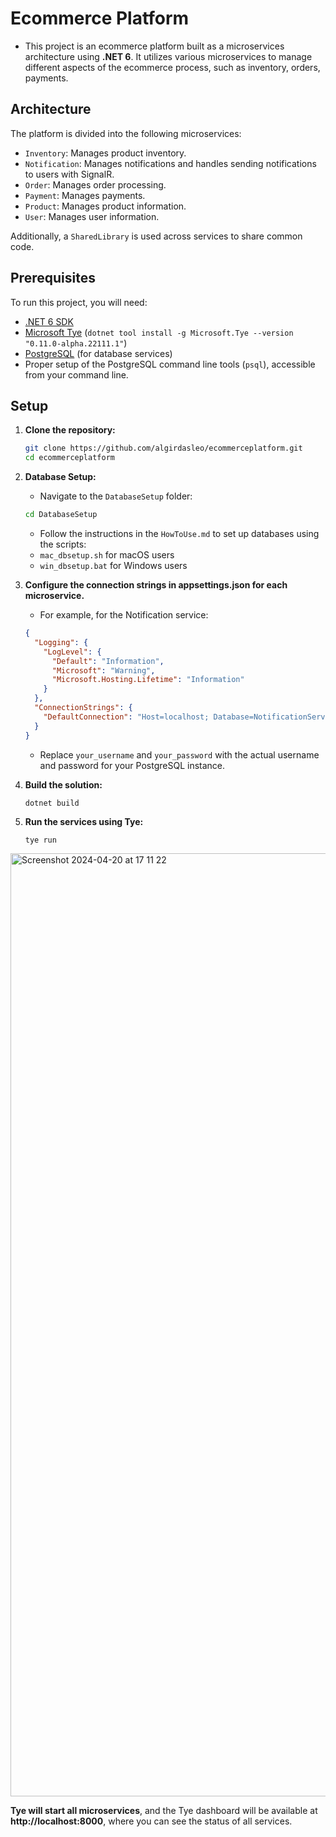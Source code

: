 # Ecommerce Platform

- This project is an ecommerce platform built as a microservices architecture using **.NET 6**. It utilizes various microservices to manage different aspects of the ecommerce process, such as inventory, orders, payments.
    
## Architecture

The platform is divided into the following microservices:

- `Inventory`: Manages product inventory.
- `Notification`: Manages notifications and handles sending notifications to users with SignalR.
- `Order`: Manages order processing.
- `Payment`: Manages payments.
- `Product`: Manages product information.
- `User`: Manages user information.

Additionally, a `SharedLibrary` is used across services to share common code.

## Prerequisites

To run this project, you will need:

- [.NET 6 SDK](https://dotnet.microsoft.com/download/dotnet/6.0)
- [Microsoft Tye](https://github.com/dotnet/tye) (`dotnet tool install -g Microsoft.Tye --version "0.11.0-alpha.22111.1"`)
- [PostgreSQL](https://www.postgresql.org/download/) (for database services)
- Proper setup of the PostgreSQL command line tools (`psql`), accessible from your command line.

## Setup
1. **Clone the repository:**
   ```bash
   git clone https://github.com/algirdasleo/ecommerceplatform.git
   cd ecommerceplatform
   ```

2. **Database Setup:**
    - Navigate to the `DatabaseSetup` folder:
   ```bash
   cd DatabaseSetup
   ```

    - Follow the instructions in the `HowToUse.md` to set up databases using the scripts:
    - `mac_dbsetup.sh` for macOS users
    - `win_dbsetup.bat` for Windows users

3. **Configure the connection strings in appsettings.json for each microservice.**
    - For example, for the Notification service:
      

    ```json
    {
      "Logging": {
        "LogLevel": {
          "Default": "Information",
          "Microsoft": "Warning",
          "Microsoft.Hosting.Lifetime": "Information"
        }
      },
      "ConnectionStrings": {
        "DefaultConnection": "Host=localhost; Database=NotificationService; Username=your_username; Password=your_password"
      }
    }
    ```

    - Replace `your_username` and `your_password` with the actual username and password for your PostgreSQL instance.

4. **Build the solution:**

    ```
    dotnet build
    ```

5. **Run the services using Tye:**

    ```
    tye run
    ```

<img width="1509" alt="Screenshot 2024-04-20 at 17 11 22" src="https://github.com/algirdasleo/ECommercePlatform/assets/108051817/362ca955-b419-4428-9abb-2b59b587a5dc">

**Tye will start all microservices**, and the Tye dashboard will be available at **http://localhost:8000**, where you can see the status of all services.

